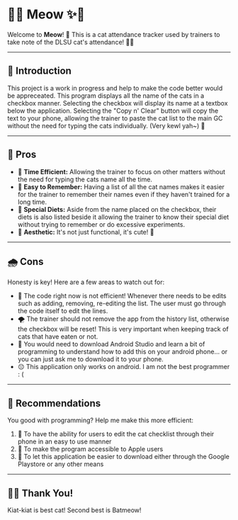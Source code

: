 # 💚✨ **Meow** ✨💚  

Welcome to **Meow**! 🌟 This is a cat attendance tracker used by trainers to take note of the DLSU cat's attendance! 🐾✨  

---

## 🌷 **Introduction**  
This project is a work in progress and help to make the code better would be appreceated. This program displays all the name of the cats in a checkbox manner. Selecting the checkbox will display its name at a textbox below the application. Selecting the "Copy n' Clear" button will copy the text to your phone, allowing the trainer to paste the cat list to the main GC without the need for typing the cats individually. (Very kewl yah~) 🍬  

---

## 🌟 **Pros**   
- 🌸 **Time Efficient:** Allowing the trainer to focus on other matters without the need for typing the cats name all the time.  
- 🌼 **Easy to Remember:** Having a list of all the cat names makes it easier for the trainer to remember their names even if they haven't trained for a long time.  
- 🦋 **Special Diets:** Aside from the name placed on the checkbox, their diets is also listed beside it allowing the trainer to know their special diet without trying to remember or do excessive experiments.   
- 🌈 **Aesthetic:** It's not just functional, it's cute! 🐾  

---

## 🌧️ **Cons**  
Honesty is key! Here are a few areas to watch out for:  
- 🍂 The code right now is not efficient! Whenever there needs to be edits such as adding, removing, re-editing the list. The user must go through the code itself to edit the lines. 
- 🌪️ The trainer should not remove the app from the history list, otherwise the checkbox will be reset! This is very important when keeping track of cats that have eaten or not.  
- 🐢 You would need to download Android Studio and learn a bit of programming to understand how to add this on your android phone... or you can just ask me to download it to your phone.
- 😔 This application only works on android. I am not the best programmer : ( 

---

## 🎀 **Recommendations**  
You good with programming? Help me make this more efficient:  
1. 💖 To have the ability for users to edit the cat checklist through their phone in an easy to use manner 
2. 🐾 To make the program accessible to Apple users
3. 🌟 To let this application be easier to download either through the Google Playstore or any other means

---

## 🐻💌 **Thank You!**  
Kiat-kiat is best cat! Second best is Batmeow!  
